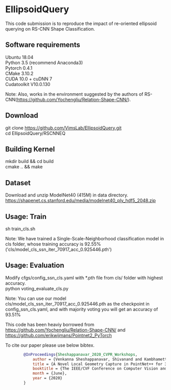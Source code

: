 # EllipsoidQuery

This code submission is to reproduce the impact of re-oriented ellipsoid querying on RS-CNN Shape Classification.<br>

Software requirements
----------------------
Ubuntu 18.04<br>
Python 3.5 (recommend Anaconda3)<br>
Pytorch 0.4.1<br>
CMake 3.10.2<br>
CUDA 10.0 + cuDNN 7<br>
Cudatoolkit V10.0.130<br>

Note: Also, works in the environment suggested by the authors of RS-CNN(https://github.com/Yochengliu/Relation-Shape-CNN/).<br>

Download
--------
git clone https://github.com/VimsLab/EllipsoidQuery.git<br>
cd EllipsoidQuery/RSCNNEQ<br>

Building Kernel
---------------
mkdir build && cd build<br>
cmake .. && make<br>

Dataset
-------
Download and unzip ModelNet40 (415M) in data directory. <br>
https://shapenet.cs.stanford.edu/media/modelnet40_ply_hdf5_2048.zip<br>

Usage: Train
------------
sh train_cls.sh<br>

Note: We have trained a Single-Scale-Neighborhood classification model in cls folder, whose training accuracy is 92.55% ('cls/model_cls_ssn_iter_70917_acc_0.925446.pth') <br>

Usage: Evaluation
-----------------
Modify cfgs/config_ssn_cls.yaml with *.pth file from cls/ folder with highest accuracy.<br>
python voting_evaluate_cls.py<br>

Note: You can use our model cls/model_cls_ssn_iter_70917_acc_0.925446.pth as the checkpoint in config_ssn_cls.yaml, and with majority voting you will get an accuracy of 93.51%<br>

This code has been heaviy borrowed from https://github.com/Yochengliu/Relation-Shape-CNN/ and https://github.com/erikwijmans/Pointnet2_PyTorch <br>


To cite our paper please use below bibtex.
  
```BibTex
        @InProceedings{Sheshappanavar_2020_CVPR_Workshops,
            author = {Venkanna Sheshappanavar, Shivanand and Kambhamettu, Chandra},
            title = {A Novel Local Geometry Capture in PointNet++ for 3D Classification},
            booktitle = {The IEEE/CVF Conference on Computer Vision and Pattern Recognition (CVPR) Workshops},
            month = {June},
            year = {2020}
        }  
```
